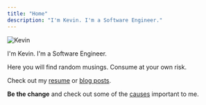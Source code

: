 ```yaml
---
title: "Home"
description: "I'm Kevin. I'm a Software Engineer."
---
```


<img src="/img/kevin.jpg" title="Kevin" alt="Kevin" class="img img--left" />

I'm Kevin. I'm a Software Engineer.

Here you will find random musings. Consume at your own risk.

Check out my [resume](/resume/) or [blog posts](/posts/).

**Be the change** and check out some of the [causes](/causes/) important to me.
